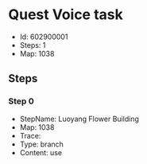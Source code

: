 # Quest Voice task

- Id: 602900001
- Steps: 1
- Map: 1038

## Steps

### Step 0
- StepName:  Luoyang Flower Building
- Map:  1038
- Trace:  
- Type:  branch
- Content:  use


